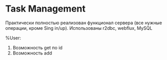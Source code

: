 # Task Management

Практически полностью реализован функционал сервера (все нужные операции, кроме Sing in/up). Использованы r2dbc, webflux, MySQL

%User:
1. Возможность get по id
2. Возможность add


